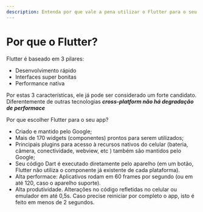 ```yaml
---
description: Entenda por que vale a pena utilizar o Flutter para o seu próximo projeto.
---
```


# Por que o Flutter?

Flutter é baseado em 3 pilares:

* Desenvolvimento rápido
* Interfaces super bonitas
* Performance nativa

Por estas 3 características, ele já pode ser considerado um forte candidato. Diferentemente de outras tecnologias _**cross-platform não há degradação de performace**_

Por que escolher Flutter para o seu app?

* Criado e mantido pelo Google;
* Mais de 170 widgets \(componentes\) prontos para serem utilizados;
* Principais plugins para acesso à recursos nativos do celular \(bateria, câmera, conectividade, webview, etc \) também são mantidos pelo Google;
* Seu código Dart é executado diretamente pelo aparelho \(em um botão, Flutter não utiliza o componente já existente de cada plataforma\). 
* Alta performace: Aplicativos rodam em 60 frames por segundo \(ou em até 120, caso o aparelho suporte\).
* Alta produtividade. Alterações no código refletidas no celular ou emulador em até 0,5s. Caso precise reiniciar por completo o app, isto é feito em menos de 2 segundos.

